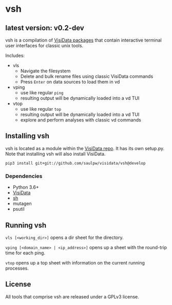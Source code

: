 # vsh

## latest version: v0.2-dev

vsh is a compilation of [VisiData packages](https://visidata.org) that contain interactive terminal user interfaces for classic unix tools.

Includes:
- vls
    - Navigate the filesystem
    - Delete and bulk rename files using classic VisiData commands
    - Press `Enter` on data sources to load them in vd
- vping
    - use like regular `ping`
    - resulting output will be dynamically loaded into a vd TUI
- vtop
    - use like regular `top`
    - resulting output will be dynamically loaded into a vd TUI
    - explore and perform analyses with classic vd commands

## Installing vsh

vsh is located as a module within the [VisiData repo](https://github.com/saulpw/visidata/vsh). It has its own setup.py. Note that installing vsh will also install VisiData.

```
pip3 install git+git://github.com/saulpw/visidata/vsh@develop
```

### Dependencies
- Python 3.6+
- [VisiData](https://visidata.org/)
- [sh](https://github.com/saulpw/sh)
- mutagen
- psutil

## Running vsh

`vls [<working_dir>]` opens a dir sheet for the directory.

`vping [<domain_name> | <ip_address>]` opens up a sheet with the round-trip time for each ping.

`vtop` opens up a top sheet with information on the current running processes.

## License
All tools that comprise vsh are released under a GPLv3 license.
